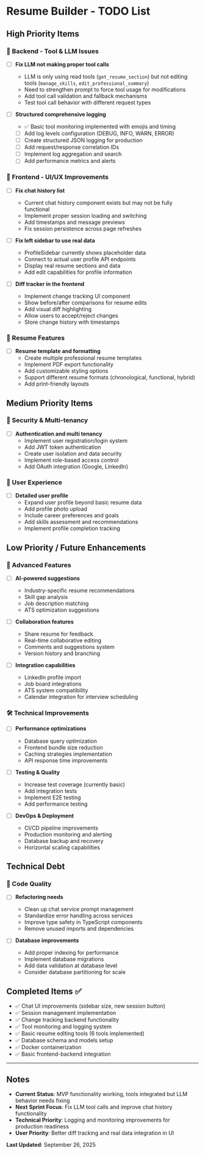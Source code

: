 # Resume Builder - TODO List

## High Priority Items

### 🔧 Backend - Tool & LLM Issues

- [ ] **Fix LLM not making proper tool calls**
  - LLM is only using read tools (`get_resume_section`) but not editing tools (`manage_skills`, `edit_professional_summary`)
  - Need to strengthen prompt to force tool usage for modifications
  - Add tool call validation and fallback mechanisms
  - Test tool call behavior with different request types

- [ ] **Structured comprehensive logging**
  - ✅ Basic tool monitoring implemented with emojis and timing
  - [ ] Add log levels configuration (DEBUG, INFO, WARN, ERROR)
  - [ ] Create structured JSON logging for production
  - [ ] Add request/response correlation IDs
  - [ ] Implement log aggregation and search
  - [ ] Add performance metrics and alerts

### 🎨 Frontend - UI/UX Improvements

- [ ] **Fix chat history list**
  - Current chat history component exists but may not be fully functional
  - Implement proper session loading and switching
  - Add timestamps and message previews
  - Fix session persistence across page refreshes

- [ ] **Fix left sidebar to use real data**
  - ProfileSidebar currently shows placeholder data
  - Connect to actual user profile API endpoints
  - Display real resume sections and data
  - Add edit capabilities for profile information

- [ ] **Diff tracker in the frontend**
  - Implement change tracking UI component
  - Show before/after comparisons for resume edits
  - Add visual diff highlighting
  - Allow users to accept/reject changes
  - Store change history with timestamps

### 📄 Resume Features

- [ ] **Resume template and formatting**
  - Create multiple professional resume templates
  - Implement PDF export functionality
  - Add customizable styling options
  - Support different resume formats (chronological, functional, hybrid)
  - Add print-friendly layouts

## Medium Priority Items

### 🔐 Security & Multi-tenancy

- [ ] **Authentication and multi tenancy**
  - Implement user registration/login system
  - Add JWT token authentication
  - Create user isolation and data security
  - Implement role-based access control
  - Add OAuth integration (Google, LinkedIn)

### 👤 User Experience

- [ ] **Detailed user profile**
  - Expand user profile beyond basic resume data
  - Add profile photo upload
  - Include career preferences and goals
  - Add skills assessment and recommendations
  - Implement profile completion tracking

## Low Priority / Future Enhancements

### 🚀 Advanced Features

- [ ] **AI-powered suggestions**
  - Industry-specific resume recommendations
  - Skill gap analysis
  - Job description matching
  - ATS optimization suggestions

- [ ] **Collaboration features**
  - Share resume for feedback
  - Real-time collaborative editing
  - Comments and suggestions system
  - Version history and branching

- [ ] **Integration capabilities**
  - LinkedIn profile import
  - Job board integrations
  - ATS system compatibility
  - Calendar integration for interview scheduling

### 🛠️ Technical Improvements

- [ ] **Performance optimizations**
  - Database query optimization
  - Frontend bundle size reduction
  - Caching strategies implementation
  - API response time improvements

- [ ] **Testing & Quality**
  - Increase test coverage (currently basic)
  - Add integration tests
  - Implement E2E testing
  - Add performance testing

- [ ] **DevOps & Deployment**
  - CI/CD pipeline improvements
  - Production monitoring and alerting
  - Database backup and recovery
  - Horizontal scaling capabilities

## Technical Debt

### 🔧 Code Quality

- [ ] **Refactoring needs**
  - Clean up chat service prompt management
  - Standardize error handling across services
  - Improve type safety in TypeScript components
  - Remove unused imports and dependencies

- [ ] **Database improvements**
  - Add proper indexing for performance
  - Implement database migrations
  - Add data validation at database level
  - Consider database partitioning for scale

## Completed Items ✅

- ✅ Chat UI improvements (sidebar size, new session button)
- ✅ Session management implementation
- ✅ Change tracking backend functionality
- ✅ Tool monitoring and logging system
- ✅ Basic resume editing tools (6 tools implemented)
- ✅ Database schema and models setup
- ✅ Docker containerization
- ✅ Basic frontend-backend integration

---

## Notes

- **Current Status**: MVP functionality working, tools integrated but LLM behavior needs fixing
- **Next Sprint Focus**: Fix LLM tool calls and improve chat history functionality
- **Technical Priority**: Logging and monitoring improvements for production readiness
- **User Priority**: Better diff tracking and real data integration in UI

**Last Updated**: September 26, 2025
